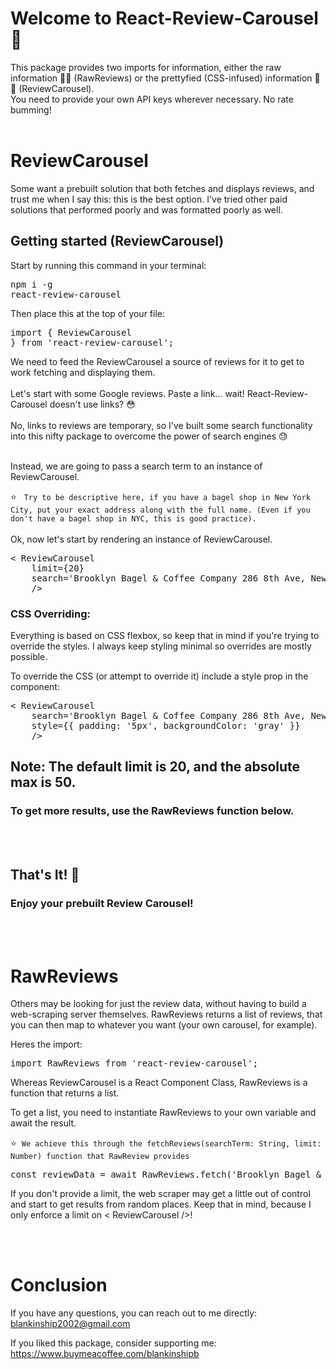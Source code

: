 # Welcome to React-Review-Carousel 🎠

This package provides two imports for information, either the raw information 🥩🥊 (RawReviews) or the prettyfied (CSS-infused) information 💅✨ (ReviewCarousel).<br></bt>
You need to provide your own API keys wherever necessary. No rate bumming!<br></br>

# ReviewCarousel

Some want a prebuilt solution that both fetches and displays reviews, and trust me when I say this: this is the best option. I've tried other paid solutions that performed poorly and was formatted poorly as well.

## Getting started (ReviewCarousel)
Start by running this command in your terminal: <pre>npm i -g react-review-carousel</pre>

Then place this at the top of your file: <pre>import { ReviewCarousel } from 'react-review-carousel';</pre>

We need to feed the ReviewCarousel a source of reviews for it to get to work fetching and displaying them.<br></br>
Let's start with some Google reviews. Paste a link... wait! React-Review-Carousel doesn't use links? 😳<br></br>
No, links to reviews are temporary, so I've built some search functionality into this nifty package to overcome the power of search engines 😓<br></br>

Instead, we are going to pass a search term to an instance of ReviewCarousel. 

⭐️ &nbsp; ```Try to be descriptive here, if you have a bagel shop in New York City, put your exact address along with the full name. (Even if you don't have a bagel shop in NYC, this is good practice).```
<br></br>
Ok, now let's start by rendering an instance of ReviewCarousel.
<pre>< ReviewCarousel 
    limit={20}
    search='Brooklyn Bagel & Coffee Company 286 8th Ave, New York, NY 10001'
    /></pre>

### CSS Overriding: 
Everything is based on CSS flexbox, so keep that in mind if you're trying to override the styles. I always keep styling minimal so overrides are mostly possible.

To override the CSS (or attempt to override it) include a style prop in the component:
<pre>< ReviewCarousel 
    search='Brooklyn Bagel & Coffee Company 286 8th Ave, New York, NY 10001'
    style={{ padding: '5px', backgroundColor: 'gray' }}
    /></pre>

## Note: The default limit is 20, and the absolute max is 50.
### To get more results, use the RawReviews function below.
<br></br>
 ## That's It! 🤯

 ### Enjoy your prebuilt Review Carousel!

<br></br>
# RawReviews

Others may be looking for just the review data, without having to build a web-scraping server themselves. RawReviews returns a list of reviews, that you can then map to whatever you want (your own carousel, for example).

Heres the import:
<pre>import RawReviews from 'react-review-carousel';</pre>

Whereas ReviewCarousel is a React Component Class, RawReviews is a function that returns a list.

To get a list, you need to instantiate RawReviews to your own variable and await the result.

⭐️ &nbsp;```We achieve this through the fetchReviews(searchTerm: String, limit: Number) function that RawReview provides```

<pre>const reviewData = await RawReviews.fetch('Brooklyn Bagel & Coffee Company 286 8th Ave, New York, NY 10001', 20);</pre>

If you don't provide a limit, the web scraper may get a little out of control and start to get results from random places. Keep that in mind, because I only enforce a limit on < ReviewCarousel />!

<br></br>

# Conclusion

If you have any questions, you can reach out to me directly: blankinship2002@gmail.com

If you liked this package, consider supporting me: https://www.buymeacoffee.com/blankinshipb